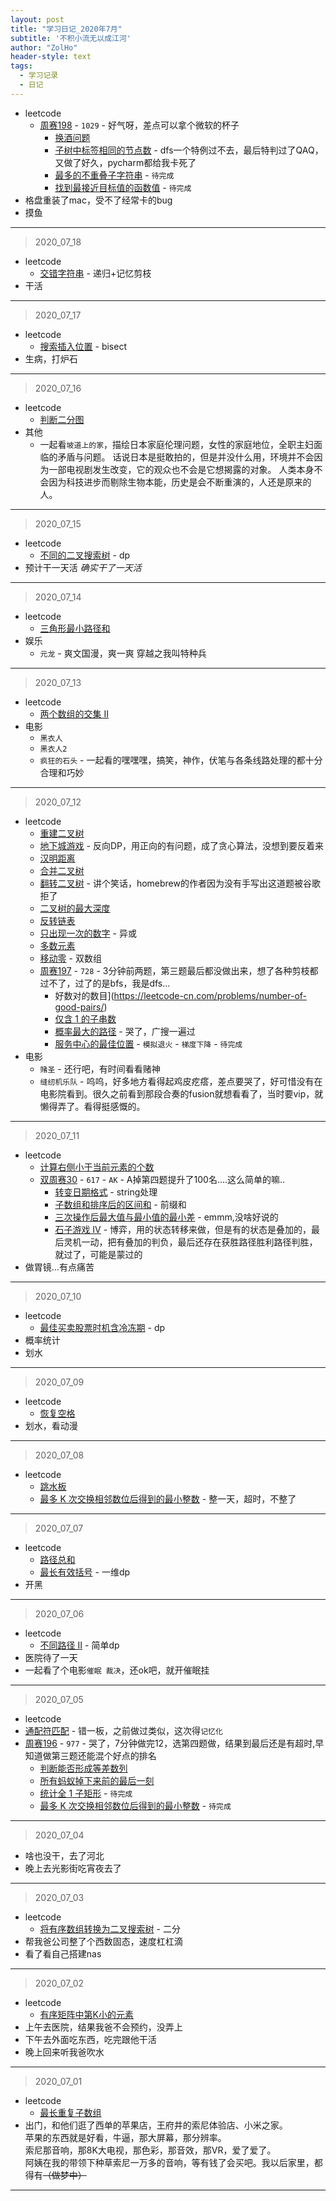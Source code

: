 ```yaml
---
layout: post
title: "学习日记_2020年7月"
subtitle: '不积小流无以成江河'
author: "ZolHo"
header-style: text
tags:
  - 学习记录
  - 日记
---
```


- leetcode
  - [周赛198](https://leetcode-cn.com/contest/weekly-contest-198/) - `1029` - 好气呀，差点可以拿个微软的杯子
    - [换酒问题](https://leetcode-cn.com/contest/weekly-contest-198/problems/water-bottles/)
    - [子树中标签相同的节点数](https://leetcode-cn.com/contest/weekly-contest-198/problems/number-of-nodes-in-the-sub-tree-with-the-same-label/) - dfs一个特例过不去，最后特判过了QAQ，又做了好久，pycharm都给我卡死了
    - [最多的不重叠子字符串](https://leetcode-cn.com/contest/weekly-contest-198/problems/maximum-number-of-non-overlapping-substrings/) - `待完成`
    - [找到最接近目标值的函数值](https://leetcode-cn.com/contest/weekly-contest-198/problems/find-a-value-of-a-mysterious-function-closest-to-target/) - `待完成`
- 格盘重装了mac，受不了经常卡的bug
- 摸鱼

---

> 2020_07_18

- leetcode
  - [交错字符串](https://leetcode-cn.com/problems/interleaving-string/) - 递归+记忆剪枝
- 干活

---

> 2020_07_17

- leetcode
  - [搜索插入位置](https://leetcode-cn.com/problems/search-insert-position/) - bisect
- 生病，打炉石

---

> 2020_07_16

- leetcode
  - [判断二分图](https://leetcode-cn.com/problems/is-graph-bipartite/)
- 其他
  - 一起看`坡道上的家`，描绘日本家庭伦理问题，女性的家庭地位，全职主妇面临的矛盾与问题。
  话说日本是挺敢拍的，但是并没什么用，环境并不会因为一部电视剧发生改变，它的观众也不会是它想揭露的对象。
  人类本身不会因为科技进步而剔除生物本能，历史是会不断重演的，人还是原来的人。

---

> 2020_07_15

- leetcode
  - [不同的二叉搜索树](https://leetcode-cn.com/problems/unique-binary-search-trees/) - dp
- 预计干一天活 *确实干了一天活*

---

> 2020_07_14

- leetcode
  - [三角形最小路径和](https://leetcode-cn.com/problems/triangle/)
- 娱乐
  -  `元龙` - 爽文国漫，爽一爽 穿越之我叫特种兵

---
> 2020_07_13

- leetcode
  - [两个数组的交集 II](https://leetcode-cn.com/problems/intersection-of-two-arrays-ii/)
- 电影
  - `黑衣人`
  - `黑衣人2`
  - `疯狂的石头` - 一起看的嘿嘿嘿，搞笑，神作，伏笔与各条线路处理的都十分合理和巧妙


---

> 2020_07_12

- leetcode
  - [重建二叉树](https://leetcode-cn.com/problems/zhong-jian-er-cha-shu-lcof/)
  - [地下城游戏](https://leetcode-cn.com/problems/dungeon-game/) - 反向DP，用正向的有问题，成了贪心算法，没想到要反着来
  - [汉明距离](https://leetcode-cn.com/problems/hamming-distance/)
  - [合并二叉树](https://leetcode-cn.com/problems/merge-two-binary-trees/)
  - [翻转二叉树](https://leetcode-cn.com/problems/invert-binary-tree/) - 讲个笑话，homebrew的作者因为没有手写出这道题被谷歌拒了
  - [二叉树的最大深度](https://leetcode-cn.com/problems/maximum-depth-of-binary-tree/)
  - [反转链表](https://leetcode-cn.com/problems/reverse-linked-list/)
  - [只出现一次的数字](https://leetcode-cn.com/problems/single-number/) - 异或
  - [多数元素](https://leetcode-cn.com/problems/majority-element/)
  - [移动零](https://leetcode-cn.com/problems/move-zeroes/submissions/) - 双数组
  - [周赛197](https://leetcode-cn.com/contest/weekly-contest-197/) - `728` - 3分钟前两题，第三题最后都没做出来，想了各种剪枝都过不了，过了的是bfs，我是dfs...
    - 好数对的数目](https://leetcode-cn.com/problems/number-of-good-pairs/)
    - [仅含 1 的子串数](https://leetcode-cn.com/problems/number-of-substrings-with-only-1s/)
    - [概率最大的路径](https://leetcode-cn.com/problems/path-with-maximum-probability/) - 哭了，广搜一遍过
    - [服务中心的最佳位置](https://leetcode-cn.com/contest/weekly-contest-197/problems/best-position-for-a-service-centre/) - `模拟退火` - `梯度下降` - `待完成`
- 电影
  - `赌圣` - 还行吧，有时间看看赌神
  - `缝纫机乐队` - 呜呜，好多地方看得起鸡皮疙瘩，差点要哭了，好可惜没有在电影院看到。很久之前看到那段合奏的fusion就想看看了，当时要vip，就懒得弄了。看得挺感慨的。



---

> 2020_07_11

- leetcode
  - [计算右侧小于当前元素的个数](https://leetcode-cn.com/problems/count-of-smaller-numbers-after-self/)
  - [双周赛30](https://leetcode-cn.com/contest/biweekly-contest-30) - `617` - `AK` - A掉第四题提升了100名....这么简单的嘛..
    - [转变日期格式](https://leetcode-cn.com/contest/biweekly-contest-30/problems/reformat-date/) - string处理
    - [子数组和排序后的区间和](https://leetcode-cn.com/contest/biweekly-contest-30/problems/range-sum-of-sorted-subarray-sums/) - 前缀和
    - [ 三次操作后最大值与最小值的最小差](https://leetcode-cn.com/contest/biweekly-contest-30/problems/minimum-difference-between-largest-and-smallest-value-in-three-moves/) - emmm,没啥好说的
    - [石子游戏 IV](https://leetcode-cn.com/contest/biweekly-contest-30/problems/stone-game-iv/) - 博弈，用的状态转移来做，但是有的状态是叠加的，最后灵机一动，把有叠加的判负，最后还存在获胜路径胜利路径判胜，就过了，可能是蒙过的
- 做胃镜...有点痛苦

---

> 2020_07_10

- leetcode
  - [最佳买卖股票时机含冷冻期](https://leetcode-cn.com/problems/best-time-to-buy-and-sell-stock-with-cooldown/) - dp
- 概率统计
- 划水

---

> 2020_07_09

- leetcode
  - [恢复空格](https://leetcode-cn.com/problems/re-space-lcci/)
- 划水，看动漫

---

> 2020_07_08

- leetcode
  - [跳水板](https://leetcode-cn.com/problems/diving-board-lcci/)
  - [最多 K 次交换相邻数位后得到的最小整数](https://leetcode-cn.com/problems/minimum-possible-integer-after-at-most-k-adjacent-swaps-on-digits/) - 整一天，超时，不整了

---

> 2020_07_07

- leetcode
  - [路径总和](https://leetcode-cn.com/problems/path-sum/)
  - [最长有效括号](https://leetcode-cn.com/problems/longest-valid-parentheses/) - 一维dp
- 开黑

---

> 2020_07_06

- leetcode
  - [不同路径 II](https://leetcode-cn.com/problems/unique-paths-ii/) - 简单dp
- 医院待了一天
- 一起看了个电影`催眠 裁决`，还ok吧，就开催眠挂

---

 >  2020_07_05

 - leetcode
  - [通配符匹配](https://leetcode-cn.com/problems/wildcard-matching/) - 错一板，之前做过类似，这次得`记忆化`
  - [周赛196](https://leetcode-cn.com/contest/weekly-contest-196/) - `977` - 哭了，7分钟做完12，选第四题做，结果到最后还是有超时,早知道做第三题还能混个好点的排名
    - [判断能否形成等差数列](https://leetcode-cn.com/contest/weekly-contest-196/problems/can-make-arithmetic-progression-from-sequence/)
    - [所有蚂蚁掉下来前的最后一刻](https://leetcode-cn.com/contest/weekly-contest-196/problems/last-moment-before-all-ants-fall-out-of-a-plank/)
    - [统计全 1 子矩形](https://leetcode-cn.com/contest/weekly-contest-196/problems/count-submatrices-with-all-ones/) - `待完成`
    - [最多 K 次交换相邻数位后得到的最小整数](https://leetcode-cn.com/contest/weekly-contest-196/problems/minimum-possible-integer-after-at-most-k-adjacent-swaps-on-digits/) - `待完成`

---

> 2020_07_04

- 啥也没干，去了河北
- 晚上去光影街吃宵夜去了

---

> 2020_07_03

- leetcode
  - [将有序数组转换为二叉搜索树](https://leetcode-cn.com/problems/convert-sorted-array-to-binary-search-tree/) - 二分
- 帮我爸公司整了个西数固态，速度杠杠滴
- 看了看自己搭建nas

---

> 2020_07_02

- leetcode
  - [有序矩阵中第K小的元素](https://leetcode-cn.com/problems/kth-smallest-element-in-a-sorted-matrix/)
- 上午去医院，结果我爸不会预约，没弄上
- 下午去外面吃东西，吃完跟他干活
- 晚上回来听我爸吹水

---

> 2020_07_01

- leetcode
  - [最长重复子数组](https://leetcode-cn.com/problems/maximum-length-of-repeated-subarray/)
- 出门，和他们逛了西单的苹果店，王府井的索尼体验店、小米之家。  
  苹果的东西就是好看，牛逼，那大屏幕，那分辨率。  
  索尼那音响，那8K大电视，那色彩，那音效，那VR，爱了爱了。  
  阿姨在我的带领下种草索尼一万多的音响，等有钱了会买吧。我以后家里，都得有~~（做梦中）~~

---
